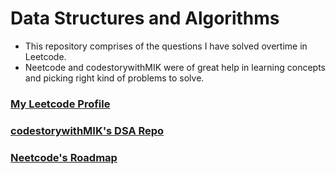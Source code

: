 # Data Structures and Algorithms

- This repository comprises of the questions I have solved overtime in Leetcode.
- Neetcode and codestorywithMIK were of great help in learning concepts and picking right kind of problems to solve.

### [My Leetcode Profile](https://leetcode.com/u/sathwik2822/)

### [codestorywithMIK's DSA Repo](https://github.com/MAZHARMIK/Interview_DS_Algo/)

### [Neetcode's Roadmap](https://neetcode.io/roadmap)



  

  
